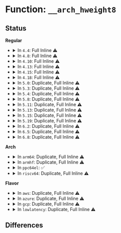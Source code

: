 # Function: <code>__arch_hweight8</code>

## Status
<b>Regular</b>
<ul>
<li>
<details>
<summary>In <code>4.4</code>: Full Inline ⚠️</summary>

**Collision:** Unique Static

**Inline:** Full

**Transformation:** False

**Instances:**

```
In lib/memweight.c (ffffffff813fe11f)
Location: arch/x86/include/asm/arch_hweight.h:42
Inline: True
Inline callers:
  - lib/memweight.c:memweight
  - lib/memweight.c:memweight
```
</details>
</li>
<li>
<details>
<summary>In <code>4.8</code>: Full Inline ⚠️</summary>

**Collision:** Unique Static

**Inline:** Full

**Transformation:** False

**Instances:**

```
In lib/memweight.c (ffffffff8144578e)
Location: arch/x86/include/asm/arch_hweight.h:38
Inline: True
Inline callers:
  - lib/memweight.c:memweight
  - lib/memweight.c:memweight
```
</details>
</li>
<li>
<details>
<summary>In <code>4.10</code>: Full Inline ⚠️</summary>

**Collision:** Unique Static

**Inline:** Full

**Transformation:** False

**Instances:**

```
In lib/memweight.c (ffffffff81463f7e)
Location: arch/x86/include/asm/arch_hweight.h:38
Inline: True
Inline callers:
  - lib/memweight.c:memweight
  - lib/memweight.c:memweight
```
</details>
</li>
<li>
<details>
<summary>In <code>4.13</code>: Full Inline ⚠️</summary>

**Collision:** Unique Static

**Inline:** Full

**Transformation:** False

**Instances:**

```
In lib/memweight.c (ffffffff81469000)
Location: arch/x86/include/asm/arch_hweight.h:38
Inline: True
Inline callers:
  - lib/memweight.c:memweight
  - lib/memweight.c:memweight
```
</details>
</li>
<li>
<details>
<summary>In <code>4.15</code>: Full Inline ⚠️</summary>

**Collision:** Unique Static

**Inline:** Full

**Transformation:** False

**Instances:**

```
In lib/memweight.c (ffffffff814952d0)
Location: arch/x86/include/asm/arch_hweight.h:39
Inline: True
Inline callers:
  - lib/memweight.c:memweight
  - lib/memweight.c:memweight
```
</details>
</li>
<li>
<details>
<summary>In <code>4.18</code>: Full Inline ⚠️</summary>

**Collision:** Unique Static

**Inline:** Full

**Transformation:** False

**Instances:**

```
In lib/memweight.c (ffffffff814ca68d)
Location: arch/x86/include/asm/arch_hweight.h:39
Inline: True
Inline callers:
  - lib/memweight.c:memweight
  - lib/memweight.c:memweight
```
</details>
</li>
<li>
<details>
<summary>In <code>5.0</code>: Duplicate, Full Inline ⚠️</summary>

**Collision:** Static Duplication

**Inline:** Full

**Transformation:** False

**Instances:**

```
In lib/memweight.c (ffffffff814df3bb)
Location: arch/x86/include/asm/arch_hweight.h:33
Inline: True
Inline callers:
  - lib/memweight.c:memweight
  - lib/memweight.c:memweight
```
```
In drivers/spi/spi-mem.c (ffffffff817567f5)
Location: arch/x86/include/asm/arch_hweight.h:33
Inline: True
Inline callers:
  - drivers/spi/spi-mem.c:spi_mem_buswidth_is_valid
```
</details>
</li>
<li>
<details>
<summary>In <code>5.3</code>: Duplicate, Full Inline ⚠️</summary>

**Collision:** Static Duplication

**Inline:** Full

**Transformation:** False

**Instances:**

```
In lib/memweight.c (ffffffff8150b20b)
Location: arch/x86/include/asm/arch_hweight.h:31
Inline: True
Inline callers:
  - lib/memweight.c:memweight
  - lib/memweight.c:memweight
```
```
In drivers/spi/spi-mem.c (ffffffff81792cf5)
Location: arch/x86/include/asm/arch_hweight.h:31
Inline: True
Inline callers:
  - drivers/spi/spi-mem.c:spi_mem_buswidth_is_valid
```
</details>
</li>
<li>
<details>
<summary>In <code>5.4</code>: Duplicate, Full Inline ⚠️</summary>

**Collision:** Static Duplication

**Inline:** Full

**Transformation:** False

**Instances:**

```
In lib/memweight.c (ffffffff8152902b)
Location: arch/x86/include/asm/arch_hweight.h:31
Inline: True
Inline callers:
  - lib/memweight.c:memweight
  - lib/memweight.c:memweight
```
```
In drivers/spi/spi-mem.c (ffffffff817b6845)
Location: arch/x86/include/asm/arch_hweight.h:31
Inline: True
Inline callers:
  - drivers/spi/spi-mem.c:spi_mem_buswidth_is_valid
```
```
In drivers/vfio/pci/vfio_pci.c (ffffffff817d67af)
Location: arch/x86/include/asm/arch_hweight.h:31
Inline: True
Inline callers:
  - drivers/vfio/pci/vfio_pci.c:vfio_pci_ioctl
```
</details>
</li>
<li>
<details>
<summary>In <code>5.8</code>: Duplicate, Full Inline ⚠️</summary>

**Collision:** Static Duplication

**Inline:** Full

**Transformation:** False

**Instances:**

```
In lib/memweight.c (ffffffff8158c8db)
Location: arch/x86/include/asm/arch_hweight.h:31
Inline: True
Inline callers:
  - lib/memweight.c:memweight
  - lib/memweight.c:memweight
```
```
In drivers/spi/spi-mem.c (ffffffff8187d665)
Location: arch/x86/include/asm/arch_hweight.h:31
Inline: True
Inline callers:
  - drivers/spi/spi-mem.c:spi_mem_buswidth_is_valid
```
```
In drivers/vfio/pci/vfio_pci.c (ffffffff818a47fd)
Location: arch/x86/include/asm/arch_hweight.h:31
Inline: True
Inline callers:
  - drivers/vfio/pci/vfio_pci.c:vfio_pci_ioctl
```
</details>
</li>
<li>
<details>
<summary>In <code>5.11</code>: Duplicate, Full Inline ⚠️</summary>

**Collision:** Static Duplication

**Inline:** Full

**Transformation:** False

**Instances:**

```
In lib/memweight.c (ffffffff815a934b)
Location: arch/x86/include/asm/arch_hweight.h:31
Inline: True
Inline callers:
  - lib/memweight.c:memweight
  - lib/memweight.c:memweight
```
```
In drivers/spi/spi-mem.c (ffffffff8188bb95)
Location: arch/x86/include/asm/arch_hweight.h:31
Inline: True
Inline callers:
  - drivers/spi/spi-mem.c:spi_mem_buswidth_is_valid
```
```
In drivers/vfio/pci/vfio_pci.c (ffffffff818b38a4)
Location: arch/x86/include/asm/arch_hweight.h:31
Inline: True
Inline callers:
  - drivers/vfio/pci/vfio_pci.c:vfio_pci_ioctl
```
</details>
</li>
<li>
<details>
<summary>In <code>5.13</code>: Duplicate, Full Inline ⚠️</summary>

**Collision:** Static Duplication

**Inline:** Full

**Transformation:** False

**Instances:**

```
In lib/memweight.c (ffffffff815b3f4b)
Location: arch/x86/include/asm/arch_hweight.h:31
Inline: True
Inline callers:
  - lib/memweight.c:memweight
  - lib/memweight.c:memweight
```
```
In drivers/spi/spi-mem.c (ffffffff8186e4f5)
Location: arch/x86/include/asm/arch_hweight.h:31
Inline: True
Inline callers:
  - drivers/spi/spi-mem.c:spi_mem_buswidth_is_valid
```
```
In drivers/vfio/pci/vfio_pci.c (ffffffff81896a83)
Location: arch/x86/include/asm/arch_hweight.h:31
Inline: True
Inline callers:
  - drivers/vfio/pci/vfio_pci.c:vfio_pci_ioctl
```
</details>
</li>
<li>
<details>
<summary>In <code>5.15</code>: Duplicate, Full Inline ⚠️</summary>

**Collision:** Static Duplication

**Inline:** Full

**Transformation:** False

**Instances:**

```
In lib/memweight.c (ffffffff8161a14b)
Location: arch/x86/include/asm/arch_hweight.h:31
Inline: True
Inline callers:
  - lib/memweight.c:memweight
  - lib/memweight.c:memweight
```
```
In drivers/spi/spi-mem.c (ffffffff818fe595)
Location: arch/x86/include/asm/arch_hweight.h:31
Inline: True
Inline callers:
  - drivers/spi/spi-mem.c:spi_mem_buswidth_is_valid
```
```
In drivers/vfio/pci/vfio_pci_core.c (ffffffff8192aa15)
Location: arch/x86/include/asm/arch_hweight.h:31
Inline: True
Inline callers:
  - drivers/vfio/pci/vfio_pci_core.c:vfio_pci_core_ioctl
```
</details>
</li>
<li>
<details>
<summary>In <code>5.19</code>: Duplicate, Full Inline ⚠️</summary>

**Collision:** Static Duplication

**Inline:** Full

**Transformation:** False

**Instances:**

```
In lib/memweight.c (ffffffff816e772b)
Location: arch/x86/include/asm/arch_hweight.h:31
Inline: True
Inline callers:
  - lib/memweight.c:memweight
  - lib/memweight.c:memweight
```
```
In drivers/spi/spi-mem.c (ffffffff81a4fe25)
Location: arch/x86/include/asm/arch_hweight.h:31
Inline: True
Inline callers:
  - drivers/spi/spi-mem.c:spi_mem_buswidth_is_valid
```
```
In drivers/vfio/pci/vfio_pci_core.c (ffffffff81a81369)
Location: arch/x86/include/asm/arch_hweight.h:31
Inline: True
Inline callers:
  - drivers/vfio/pci/vfio_pci_core.c:vfio_pci_core_ioctl
```
```
In drivers/thermal/intel/intel_hfi.c (ffffffff834bff59)
Location: arch/x86/include/asm/arch_hweight.h:31
Inline: True
Inline callers:
  - drivers/thermal/intel/intel_hfi.c:intel_hfi_init
```
</details>
</li>
<li>
<details>
<summary>In <code>6.2</code>: Duplicate, Full Inline ⚠️</summary>

**Collision:** Static Duplication

**Inline:** Full

**Transformation:** False

**Instances:**

```
In lib/memweight.c (ffffffff817d755b)
Location: arch/x86/include/asm/arch_hweight.h:31
Inline: True
Inline callers:
  - lib/memweight.c:memweight
  - lib/memweight.c:memweight
```
```
In drivers/spi/spi-mem.c (ffffffff81bd8f05)
Location: arch/x86/include/asm/arch_hweight.h:31
Inline: True
Inline callers:
  - drivers/spi/spi-mem.c:spi_mem_buswidth_is_valid
```
```
In drivers/thermal/intel/intel_hfi.c (ffffffff83efec06)
Location: arch/x86/include/asm/arch_hweight.h:31
Inline: True
Inline callers:
  - drivers/thermal/intel/intel_hfi.c:hfi_parse_features
```
```
In net/netlink/genetlink.c (ffffffff81e6eb85)
Location: arch/x86/include/asm/arch_hweight.h:31
Inline: True
```
</details>
</li>
<li>
<details>
<summary>In <code>6.5</code>: Duplicate, Full Inline ⚠️</summary>

**Collision:** Static Duplication

**Inline:** Full

**Transformation:** False

**Instances:**

```
In lib/memweight.c (ffffffff8181676b)
Location: arch/x86/include/asm/arch_hweight.h:31
Inline: True
Inline callers:
  - lib/memweight.c:memweight
  - lib/memweight.c:memweight
```
```
In drivers/spi/spi-mem.c (ffffffff81c2f8f5)
Location: arch/x86/include/asm/arch_hweight.h:31
Inline: True
Inline callers:
  - drivers/spi/spi-mem.c:spi_mem_buswidth_is_valid
```
```
In drivers/thermal/intel/intel_hfi.c (ffffffff83724a76)
Location: arch/x86/include/asm/arch_hweight.h:31
Inline: True
Inline callers:
  - drivers/thermal/intel/intel_hfi.c:hfi_parse_features
```
```
In net/netlink/genetlink.c (ffffffff81ecac95)
Location: arch/x86/include/asm/arch_hweight.h:31
Inline: True
```
</details>
</li>
<li>
<details>
<summary>In <code>6.8</code>: Duplicate, Full Inline ⚠️</summary>

**Collision:** Static Duplication

**Inline:** Full

**Transformation:** False

**Instances:**

```
In lib/memweight.c (ffffffff8185ba4b)
Location: arch/x86/include/asm/arch_hweight.h:31
Inline: True
Inline callers:
  - lib/memweight.c:memweight
  - lib/memweight.c:memweight
```
```
In drivers/spi/spi-mem.c (ffffffff81ce27b5)
Location: arch/x86/include/asm/arch_hweight.h:31
Inline: True
Inline callers:
  - drivers/spi/spi-mem.c:spi_mem_buswidth_is_valid
```
```
In drivers/thermal/intel/intel_hfi.c (ffffffff839588e6)
Location: arch/x86/include/asm/arch_hweight.h:31
Inline: True
Inline callers:
  - drivers/thermal/intel/intel_hfi.c:hfi_parse_features
```
```
In net/netlink/genetlink.c (ffffffff81f8d3c5)
Location: arch/x86/include/asm/arch_hweight.h:31
Inline: True
```
</details>
</li>
</ul>
<b>Arch</b>
<ul>
<li>
<details>
<summary>In <code>arm64</code>: Duplicate, Full Inline ⚠️</summary>

**Collision:** Static Duplication

**Inline:** Full

**Transformation:** False

**Instances:**

```
In virt/kvm/arm/vgic/vgic.c (ffff8000100dd1ac)
Location: include/asm-generic/bitops/arch_hweight.h:17
Inline: True
Inline callers:
  - virt/kvm/arm/vgic/vgic.c:kvm_vgic_flush_hwstate
```
```
In virt/kvm/arm/vgic/vgic-v2.c (ffff8000100dec40)
Location: include/asm-generic/bitops/arch_hweight.h:17
Inline: True
Inline callers:
  - virt/kvm/arm/vgic/vgic-v2.c:vgic_v2_populate_lr
```
```
In virt/kvm/arm/vgic/vgic-v3.c (ffff8000100df724)
Location: include/asm-generic/bitops/arch_hweight.h:17
Inline: True
Inline callers:
  - virt/kvm/arm/vgic/vgic-v3.c:vgic_v3_populate_lr
```
```
In lib/memweight.c (ffff8000106339e4)
Location: include/asm-generic/bitops/arch_hweight.h:17
Inline: True
Inline callers:
  - lib/memweight.c:memweight
  - lib/memweight.c:memweight
```
```
In drivers/spi/spi-mem.c (ffff8000109ca408)
Location: include/asm-generic/bitops/arch_hweight.h:17
Inline: True
Inline callers:
  - drivers/spi/spi-mem.c:spi_mem_buswidth_is_valid
```
```
In drivers/clocksource/sh_cmt.c (ffff800010b6439c)
Location: include/asm-generic/bitops/arch_hweight.h:17
Inline: True
Inline callers:
  - drivers/clocksource/sh_cmt.c:sh_cmt_setup
```
```
In drivers/clocksource/sh_tmu.c (ffff800010b65658)
Location: include/asm-generic/bitops/arch_hweight.h:17
Inline: True
Inline callers:
  - drivers/clocksource/sh_tmu.c:sh_tmu_setup
```
</details>
</li>
<li>
<details>
<summary>In <code>armhf</code>: Duplicate, Full Inline ⚠️</summary>

**Collision:** Static Duplication

**Inline:** Full

**Transformation:** False

**Instances:**

```
In lib/memweight.c (c07d9d34)
Location: include/asm-generic/bitops/arch_hweight.h:17
Inline: True
Inline callers:
  - lib/memweight.c:memweight
  - lib/memweight.c:memweight
```
```
In drivers/mtd/nand/raw/nand_base.c (c0a9b2c8)
Location: include/asm-generic/bitops/arch_hweight.h:17
Inline: True
Inline callers:
  - drivers/mtd/nand/raw/nand_base.c:nand_check_erased_buf
  - drivers/mtd/nand/raw/nand_base.c:nand_check_erased_buf
  - drivers/mtd/nand/raw/nand_base.c:nand_isbad_bbm
```
```
In drivers/mtd/nand/raw/nand_micron.c (c0aa82f8)
Location: include/asm-generic/bitops/arch_hweight.h:17
Inline: True
```
```
In drivers/mtd/nand/raw/omap2.c (c0aaaa7c)
Location: include/asm-generic/bitops/arch_hweight.h:17
Inline: True
Inline callers:
  - drivers/mtd/nand/raw/omap2.c:omap_elm_correct_data
  - drivers/mtd/nand/raw/omap2.c:omap_elm_correct_data
```
```
In drivers/spi/spi-mem.c (c0ab398c)
Location: include/asm-generic/bitops/arch_hweight.h:17
Inline: True
Inline callers:
  - drivers/spi/spi-mem.c:spi_mem_buswidth_is_valid
```
```
In drivers/clocksource/sh_cmt.c (c0c44e14)
Location: include/asm-generic/bitops/arch_hweight.h:17
Inline: True
Inline callers:
  - drivers/clocksource/sh_cmt.c:sh_cmt_setup
```
```
In drivers/clocksource/sh_tmu.c (c0c467c4)
Location: include/asm-generic/bitops/arch_hweight.h:17
Inline: True
Inline callers:
  - drivers/clocksource/sh_tmu.c:sh_tmu_setup
```
</details>
</li>
<li>
<details>
<summary>In <code>ppc64el</code>: ✅</summary>

**Collision:** Unique Global

**Inline:** No

**Transformation:** False

**Instances:**

```
In None (0)
Location: None
Inline: False
Direct callers:
  - lib/memweight.c:memweight
  - lib/memweight.c:memweight
  - drivers/spi/spi-mem.c:spi_mem_buswidth_is_valid
  - drivers/vfio/pci/vfio_pci.c:vfio_pci_ioctl
```
**Symbols:**

```
c0000000000b3b78-c0000000000b3b78: __arch_hweight8 (STB_GLOBAL)
```
</details>
</li>
<li>
<details>
<summary>In <code>riscv64</code>: Duplicate, Full Inline ⚠️</summary>

**Collision:** Static Duplication

**Inline:** Full

**Transformation:** False

**Instances:**

```
In lib/memweight.c (ffffffe0004619b6)
Location: include/asm-generic/bitops/arch_hweight.h:17
Inline: True
Inline callers:
  - lib/memweight.c:memweight
  - lib/memweight.c:memweight
```
```
In drivers/spi/spi-mem.c (ffffffe000619e38)
Location: include/asm-generic/bitops/arch_hweight.h:17
Inline: True
Inline callers:
  - drivers/spi/spi-mem.c:spi_mem_buswidth_is_valid
```
</details>
</li>
</ul>
<b>Flavor</b>
<ul>
<li>
<details>
<summary>In <code>aws</code>: Duplicate, Full Inline ⚠️</summary>

**Collision:** Static Duplication

**Inline:** Full

**Transformation:** False

**Instances:**

```
In lib/memweight.c (ffffffff8152160b)
Location: arch/x86/include/asm/arch_hweight.h:31
Inline: True
Inline callers:
  - lib/memweight.c:memweight
  - lib/memweight.c:memweight
```
```
In drivers/spi/spi-mem.c (ffffffff8177b325)
Location: arch/x86/include/asm/arch_hweight.h:31
Inline: True
Inline callers:
  - drivers/spi/spi-mem.c:spi_mem_buswidth_is_valid
```
</details>
</li>
<li>
<details>
<summary>In <code>azure</code>: Duplicate, Full Inline ⚠️</summary>

**Collision:** Static Duplication

**Inline:** Full

**Transformation:** False

**Instances:**

```
In lib/memweight.c (ffffffff815118fb)
Location: arch/x86/include/asm/arch_hweight.h:31
Inline: True
Inline callers:
  - lib/memweight.c:memweight
  - lib/memweight.c:memweight
```
```
In drivers/spi/spi-mem.c (ffffffff8175b0d5)
Location: arch/x86/include/asm/arch_hweight.h:31
Inline: True
Inline callers:
  - drivers/spi/spi-mem.c:spi_mem_buswidth_is_valid
```
```
In drivers/vfio/pci/vfio_pci.c (ffffffff8178085f)
Location: arch/x86/include/asm/arch_hweight.h:31
Inline: True
Inline callers:
  - drivers/vfio/pci/vfio_pci.c:vfio_pci_ioctl
```
</details>
</li>
<li>
<details>
<summary>In <code>gcp</code>: Duplicate, Full Inline ⚠️</summary>

**Collision:** Static Duplication

**Inline:** Full

**Transformation:** False

**Instances:**

```
In lib/memweight.c (ffffffff8151d69b)
Location: arch/x86/include/asm/arch_hweight.h:31
Inline: True
Inline callers:
  - lib/memweight.c:memweight
  - lib/memweight.c:memweight
```
```
In drivers/spi/spi-mem.c (ffffffff817ab6c5)
Location: arch/x86/include/asm/arch_hweight.h:31
Inline: True
Inline callers:
  - drivers/spi/spi-mem.c:spi_mem_buswidth_is_valid
```
```
In drivers/vfio/pci/vfio_pci.c (ffffffff817cb62f)
Location: arch/x86/include/asm/arch_hweight.h:31
Inline: True
Inline callers:
  - drivers/vfio/pci/vfio_pci.c:vfio_pci_ioctl
```
</details>
</li>
<li>
<details>
<summary>In <code>lowlatency</code>: Duplicate, Full Inline ⚠️</summary>

**Collision:** Static Duplication

**Inline:** Full

**Transformation:** False

**Instances:**

```
In lib/memweight.c (ffffffff81536f0b)
Location: arch/x86/include/asm/arch_hweight.h:31
Inline: True
Inline callers:
  - lib/memweight.c:memweight
  - lib/memweight.c:memweight
```
```
In drivers/spi/spi-mem.c (ffffffff817c5655)
Location: arch/x86/include/asm/arch_hweight.h:31
Inline: True
Inline callers:
  - drivers/spi/spi-mem.c:spi_mem_buswidth_is_valid
```
```
In drivers/vfio/pci/vfio_pci.c (ffffffff817e58cf)
Location: arch/x86/include/asm/arch_hweight.h:31
Inline: True
Inline callers:
  - drivers/vfio/pci/vfio_pci.c:vfio_pci_ioctl
```
</details>
</li>
</ul>

## Differences
